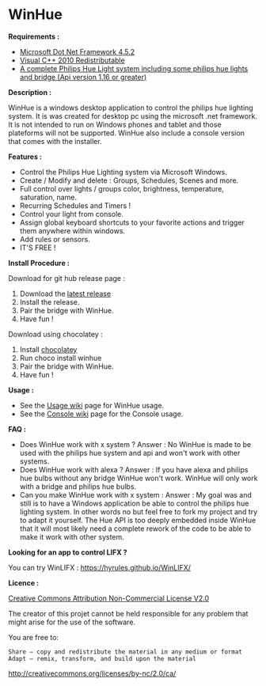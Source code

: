 <h1>WinHue</h1>

<b>Requirements :</b> <br/>
- [Microsoft Dot Net Framework 4.5.2](https://dotnet.microsoft.com/download/dotnet-framework/net452) <br/>
- [Visual C++ 2010 Redistributable](https://www.microsoft.com/en-ca/download/details.aspx?id=5555)<br/>
- [A complete Philips Hue Light system including some philips hue lights and bridge (Api version 1.16 or greater)](https://www2.meethue.com/en-us/products/starter-kits#filters=STARTER_KITS_SU&sliders=&support=&price=&priceBoxes=&page=&layout=12.subcategory.p-grid-icon)

<b>Description :</b>

WinHue is a windows desktop application to control the philips hue lighting system. It is was created for desktop pc using the microsoft .net framework. It is not intended to run on Windows phones and tablet and those plateforms will not be supported. WinHue also include a console version that comes with the installer. 

<b>Features : </b>

- Control the Philips Hue Lighting system via Microsoft Windows.
- Create / Modify and delete : Groups, Schedules, Scenes and more.
- Full control over lights / groups color, brightness, temperature, saturation, name.
- Recurring Schedules and Timers !
- Control your light from console.
- Assign global keyboard shortcuts to your favorite actions and trigger them anywhere within windows.
- Add rules or sensors.
- IT'S FREE !

<b>Install Procedure :</b>

Download for git hub release page :

1. Download the [latest release](https://github.com/Hyrules/WinHue/releases/latest)
2. Install the release.
3. Pair the bridge with WinHue.
4. Have fun !

Download using chocolatey :

1. Install [chocolatey](https://chocolatey.org/)
2. Run choco install winhue 
3. Pair the bridge with WinHue.
4. Have fun !

<b>Usage : </b>
- See the [Usage wiki](../../wiki/Basic-Usage) page for WinHue usage.<br/>
- See the [Console wiki](../../wiki/Console-usage) page for the Console usage.<br/>

<b> FAQ : </b>
- Does WinHue work with x system ?
    Answer : No WinHue is made to be used with the philips hue system and api and won't work with other systems.
- Does WinHue work with alexa ?
    Answer : If you have alexa and philips hue bulbs without any bridge WinHue won't work. WinHue will only work with a bridge and     philips hue bulbs.
- Can you make WinHue work with x system :
    Answer : My goal was and still is to have a Windows application be able to control the philips hue lighting system. In other words no but feel free to fork my project and try to adapt it yourself. The Hue API is too deeply embedded inside WinHue that it will most likely need a complete rework of the code to be able to make it work with other system.
    
<b> Looking for an app to control LIFX ? </b>

You can try WinLIFX : https://hyrules.github.io/WinLIFX/
    
<b>Licence : </b>

[Creative Commons Attribution Non-Commercial License V2.0](https://creativecommons.org/licenses/by-nc/2.0/)

The creator of this projet cannot be held responsible for any problem that might arise for the use of the software.

You are free to:

    Share — copy and redistribute the material in any medium or format
    Adapt — remix, transform, and build upon the material 

http://creativecommons.org/licenses/by-nc/2.0/ca/
